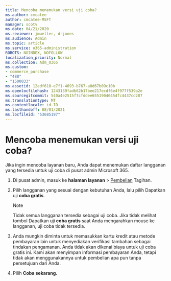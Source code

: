 ```yaml
---
title: Mencoba menemukan versi uji coba?
ms.author: cmcatee
author: cmcatee-MSFT
manager: scotv
ms.date: 04/21/2020
ms.reviewer: jmueller, drjones
ms.audience: Admin
ms.topic: article
ms.service: o365-administration
ROBOTS: NOINDEX, NOFOLLOW
localization_priority: Normal
ms.collection: Adm_O365
ms.custom:
- commerce_purchase
- "488"
- "1500033"
ms.assetid: 12edf610-e7f1-4693-b767-a8d67b09c10b
ms.openlocfilehash: 1243139fadb62b17bee217ecdf6e4f977f539a2e
ms.sourcegitcommit: 540a4e2515f7cfddee65519046454fc4437cd287
ms.translationtype: MT
ms.contentlocale: id-ID
ms.lasthandoff: 08/01/2021
ms.locfileid: "53685197"
---
```

# <a name="trying-to-find-a-trial"></a>Mencoba menemukan versi uji coba?

Jika ingin mencoba layanan baru, Anda dapat menemukan daftar langganan yang tersedia untuk uji coba di pusat admin Microsoft 365.
  
1. Di pusat admin, masuk ke **halaman layanan** \> [Pembelian](https://go.microsoft.com/fwlink/p/?linkid=868433) Tagihan.

2. Pilih langganan yang sesuai dengan kebutuhan Anda, lalu pilih Dapatkan uji  **coba gratis**.

    > [!NOTE]
    > Tidak semua langganan tersedia sebagai uji coba. Jika tidak melihat tombol Dapatkan uji **coba gratis** saat Anda mengarahkan mouse ke langganan, uji coba tidak tersedia.
  
3. Anda mungkin diminta untuk memasukkan kartu kredit atau metode pembayaran lain untuk menyediakan verifikasi tambahan sebagai tindakan pengamanan. Anda tidak akan dikenai biaya untuk uji coba gratis ini. Kami akan menyimpan informasi pembayaran Anda, tetapi tidak akan menggunakannya untuk pembelian apa pun tanpa persetujuan dari Anda.

4. Pilih **Coba sekarang.**